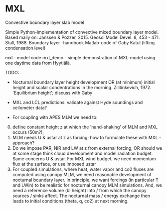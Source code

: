 # MXL
Convective boundary layer slab model

Simple Python-implementation of convective mixed boundary layer model. Based maily on:
Janssen & Pozzer, 2015. Geosci Model Devel. 8, 453 - 471.
Stull, 1988. Boundary layer -handbook
Matlab-code of Gaby Katul (lifting condensation level)

mxl - model code
mxl_demo - simple demonstration of MXL-model using one daytime data from Hyytiälä.

TODO:
* Nocturnal boundary layer height development OR (at minimum) initial height and scalar condentrations in the morning. Zilitinkevich, 1972. 'Equilibrium height'; discuss with Gaby
* MXL and LCL predictions: validate against Hyde soundings and ceilometer data?

* For coupling with APES MLM we need to: 
0) define constant height z at which the 'hand-shaking' of MLM and MXL occurs (50m?), 
1) MLM needs U & ustar at z as forcing; how to formulate these with MXL -approach?
2) Do we impose PAR, NIR and LW at z from external forcing, OR should we at some stage think cloud development and model radiation       budget. Same concerns U & ustar. For MXL wind budget, we need momentum flux at the surface, or use imposed ustar
3) For coupled simulations, where heat, water vapor and co2 fluxes are computed using canopy MLM, we need reasonable development of     nocturnal boundary layer. In principle, we want forcings (in particular T and LWin) to be realistic for nocturnal canopy MLM simulations. And, we need a reference volume (bl height) into / from which the canopy sources / sinks affect. The nocturnal mass / energy exchange then leads to initial conditions (theta, q, co2) at next morning.
  
